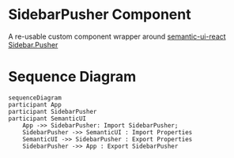 # SidebarPusher Component

A re-usable custom component wrapper around [semantic-ui-react Sidebar.Pusher](https://react.semantic-ui.com/modules/sidebar)

# Sequence Diagram

```mermaid
sequenceDiagram
participant App
participant SidebarPusher
participant SemanticUI
    App ->> SidebarPusher: Import SidebarPusher;
    SidebarPusher ->> SemanticUI : Import Properties
    SemanticUI ->> SidebarPusher : Export Properties
    SidebarPusher ->> App : Export SidebarPusher
```
